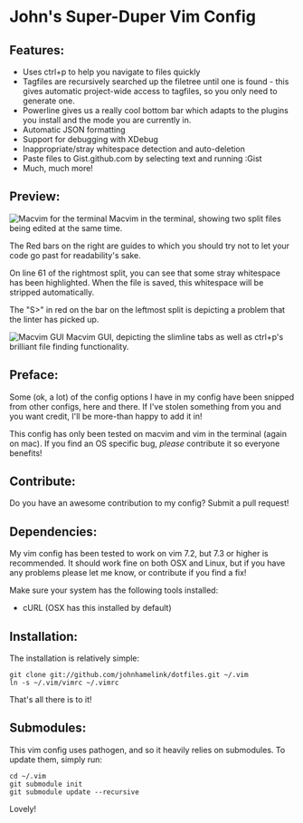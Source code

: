 John's Super-Duper Vim Config
==============================

Features:
---------

- Uses ctrl+p to help you navigate to files quickly
- Tagfiles are recursively searched up the filetree until one is found - this
  gives automatic project-wide access to tagfiles, so you only need to generate one.
- Powerline gives us a really cool bottom bar which adapts to the plugins you install and
  the mode you are currently in.
- Automatic JSON formatting
- Support for debugging with XDebug
- Inappropriate/stray whitespace detection and auto-deletion
- Paste files to Gist.github.com by selecting text and running :Gist
- Much, much more!


Preview:
--------

![Macvim for the terminal](http://i.imgur.com/8suZd.png)
Macvim in the terminal, showing two split files being edited at the same time.

The Red bars on the right are guides to which you should try not to let your code
go past for readability's sake.

On line 61 of the rightmost split, you can see that some stray whitespace has been
highlighted. When the file  is saved, this whitespace will be stripped automatically.

The "S>" in red on the bar on the leftmost split is depicting a problem that the linter
has picked up.

![Macvim GUI](http://i.imgur.com/4pcaQ.png)
Macvim GUI, depicting the slimline tabs as well as ctrl+p's brilliant file finding
functionality.


Preface:
-------
Some (ok, a lot) of the config options I have in my config have been snipped from
other configs, here and there. If I've stolen something from you and you want
credit, I'll be more-than happy to add it in!

This config has only been tested on macvim and vim in the terminal (again on mac).
If you find an OS specific bug, _please_ contribute it so everyone benefits!

Contribute:
----------
Do you have an awesome contribution to my config? Submit a pull request!

Dependencies:
-------------
My vim config has been tested to work on vim 7.2, but 7.3 or higher is recommended.
It should work fine on both OSX and Linux, but if you have any problems please let me
know, or contribute if you find a fix!

Make sure your system has the following tools installed:

 - cURL (OSX has this installed by default)

Installation:
------------
The installation is relatively simple:

    git clone git://github.com/johnhamelink/dotfiles.git ~/.vim
    ln -s ~/.vim/vimrc ~/.vimrc

That's all there is to it!

Submodules:
----------
This vim config uses pathogen, and so it heavily relies on submodules. To update them, simply run:

    cd ~/.vim
    git submodule init
    git submodule update --recursive

Lovely!